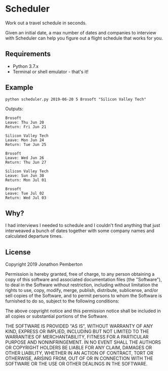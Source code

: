 # Scheduler

Work out a travel schedule in seconds.

Given an initial date, a max number of dates and companies to interview with Scheduler can help you figure out a flight schedule that works for you.

## Requirements

* Python 3.7.x
* Terminal or shell emulator - that's it!

## Example

```
python scheduler.py 2019-06-20 5 Brosoft "Silicon Valley Tech"
```


Outputs:
```
Brosoft
Leave: Thu Jun 20
Return: Fri Jun 21

Silicon Valley Tech
Leave: Mon Jun 24
Return: Tue Jun 25

Brosoft
Leave: Wed Jun 26
Return: Thu Jun 27

Silicon Valley Tech
Leave: Sun Jun 30
Return: Mon Jul 01

Brosoft
Leave: Tue Jul 02
Return: Wed Jul 03
```

## Why?

I had interviews I needed to schedule and I couldn't find anything that just interweaved a bunch of dates together with some company names and calculated departure times.

## License

Copyright 2019 Jonathon Pemberton

Permission is hereby granted, free of charge, to any person obtaining a copy of this software and associated documentation files (the "Software"), to deal in the Software without restriction, including without limitation the rights to use, copy, modify, merge, publish, distribute, sublicense, and/or sell copies of the Software, and to permit persons to whom the Software is furnished to do so, subject to the following conditions:

The above copyright notice and this permission notice shall be included in all copies or substantial portions of the Software.

THE SOFTWARE IS PROVIDED "AS IS", WITHOUT WARRANTY OF ANY KIND, EXPRESS OR IMPLIED, INCLUDING BUT NOT LIMITED TO THE WARRANTIES OF MERCHANTABILITY, FITNESS FOR A PARTICULAR PURPOSE AND NONINFRINGEMENT. IN NO EVENT SHALL THE AUTHORS OR COPYRIGHT HOLDERS BE LIABLE FOR ANY CLAIM, DAMAGES OR OTHER LIABILITY, WHETHER IN AN ACTION OF CONTRACT, TORT OR OTHERWISE, ARISING FROM, OUT OF OR IN CONNECTION WITH THE SOFTWARE OR THE USE OR OTHER DEALINGS IN THE SOFTWARE.